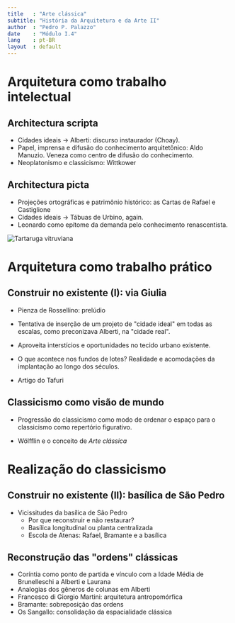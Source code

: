 ```yaml
---
title   : "Arte clássica"
subtitle: "História da Arquitetura e da Arte II"
author  : "Pedro P. Palazzo"
date    : "Módulo I.4"
lang    : pt-BR
layout  : default
---
```


Arquitetura como trabalho intelectual
=====================================

Architectura scripta
--------------------

- Cidades ideais → Alberti: discurso instaurador (Choay).
- Papel, imprensa e difusão do conhecimento arquitetônico: Aldo Manuzio.
  Veneza como centro de difusão do conhecimento.
- Neoplatonismo e classicismo: Wittkower

Architectura picta
------------------

- Projeções ortográficas e patrimônio histórico:
  as Cartas de Rafael e Castiglione
- Cidades ideais → Tábuas de Urbino, again.
- Leonardo como epítome da demanda pelo conhecimento renascentista.

![Tartaruga vitruviana]()

Arquitetura como trabalho prático
=================================

Construir no existente (I): via Giulia
--------------------------------------

- Pienza de Rossellino: prelúdio

- Tentativa de inserção de um projeto de "cidade ideal" em todas as
  escalas, como preconizava Alberti, na "cidade real".
- Aproveita interstícios e oportunidades no tecido urbano existente.
- O que acontece nos fundos de lotes? Realidade e acomodações da
  implantação ao longo dos séculos.
- Artigo do Tafuri

Classicismo como visão de mundo
-------------------------------

- Progressão do classicismo como modo de ordenar o espaço para o
  classicismo como repertório figurativo.

- Wölfflin e o conceito de *Arte clássica*

Realização do classicismo
=========================

Construir no existente (II): basílica de São Pedro
--------------------------------------------------

- Vicissitudes da basílica de São Pedro
  - Por que reconstruir e não restaurar?
  - Basílica longitudinal ou planta centralizada
  - Escola de Atenas: Rafael, Bramante e a basílica

Reconstrução das "ordens" clássicas
-----------------------------------

- Coríntia como ponto de partida e vínculo com a Idade Média de
  Brunelleschi a Alberti e Laurana
- Analogias dos gêneros de colunas em Alberti
- Francesco di Giorgio Martini: arquitetura antropomórfica
- Bramante: sobreposição das ordens
- Os Sangallo: consolidação da espacialidade clássica

